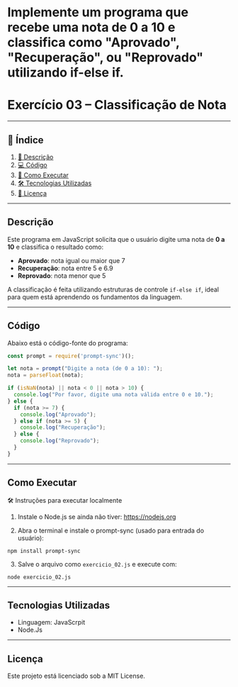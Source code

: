 # Implemente um programa que recebe uma nota de 0 a 10 e classifica como "Aprovado", "Recuperação", ou "Reprovado" utilizando if-else if.

# Exercício 03 – Classificação de Nota

---

## 📑 Índice

1. [📖 Descrição](#descrição)  
2. [💻 Código](#código)  
3. [🚀 Como Executar](#como-executar)   
4. [🛠️ Tecnologias Utilizadas](#tecnologias-utilizadas)  
5. [📜 Licença](#licença)  

---

## Descrição

Este programa em JavaScript solicita que o usuário digite uma nota de **0 a 10** e classifica o resultado como:

- **Aprovado**: nota igual ou maior que 7  
- **Recuperação**: nota entre 5 e 6.9  
- **Reprovado**: nota menor que 5  

A classificação é feita utilizando estruturas de controle `if-else if`, ideal para quem está aprendendo os fundamentos da linguagem.

---

## Código

Abaixo está o código-fonte do programa:

```JavaScript
const prompt = require('prompt-sync')();

let nota = prompt("Digite a nota (de 0 a 10): ");
nota = parseFloat(nota);

if (isNaN(nota) || nota < 0 || nota > 10) {
  console.log("Por favor, digite uma nota válida entre 0 e 10.");
} else {
  if (nota >= 7) {
    console.log("Aprovado");
  } else if (nota >= 5) {
    console.log("Recuperação");
  } else {
    console.log("Reprovado");
  }
}

```

---

## Como Executar

🛠️ Instruções para executar localmente

1. Instale o Node.js se ainda não tiver: https://nodejs.org

2. Abra o terminal e instale o prompt-sync (usado para entrada do usuário):

```
npm install prompt-sync
```

3. Salve o arquivo como `exercicio_02.js` e execute com:

```
node exercicio_02.js
```

---

## Tecnologias Utilizadas

- Linguagem: JavaScrpit
- Node.Js

---

## Licença

Este projeto está licenciado sob a MIT License.

